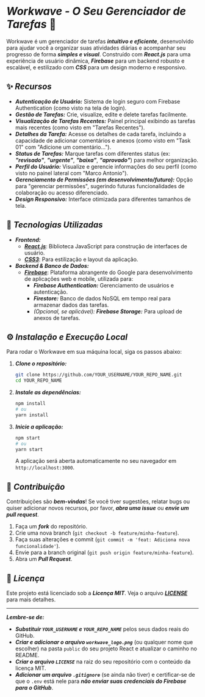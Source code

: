 # ***Workwave - O Seu Gerenciador de Tarefas*** 🚀

Workwave é um gerenciador de tarefas ***intuitivo e eficiente***, desenvolvido para ajudar você a organizar suas atividades diárias e acompanhar seu progresso de forma ***simples e visual***. Construído com ***React.js*** para uma experiência de usuário dinâmica, ***Firebase*** para um backend robusto e escalável, e estilizado com ***CSS*** para um design moderno e responsivo.

## ✨ ***Recursos***

* ***Autenticação de Usuário:*** Sistema de login seguro com Firebase Authentication (como visto na tela de login).
* ***Gestão de Tarefas:*** Crie, visualize, edite e delete tarefas facilmente.
* ***Visualização de Tarefas Recentes:*** Painel principal exibindo as tarefas mais recentes (como visto em "Tarefas Recentes").
* ***Detalhes da Tarefa:*** Acesse os detalhes de cada tarefa, incluindo a capacidade de adicionar comentários e anexos (como visto em "Task 01" com "Adicione um comentário...").
* ***Status de Tarefas:*** Marque tarefas com diferentes status (ex: ***"revisado"***, ***"urgente"***, ***"baixa"***, ***"aprovado"***) para melhor organização.
* ***Perfil do Usuário:*** Visualize e gerencie informações do seu perfil (como visto no painel lateral com "Marco Antonio").
* ***Gerenciamento de Permissões (em desenvolvimento/futuro):*** Opção para "gerenciar permissões", sugerindo futuras funcionalidades de colaboração ou acesso diferenciado.
* ***Design Responsivo:*** Interface otimizada para diferentes tamanhos de tela.

## 🚀 ***Tecnologias Utilizadas***

* ***Frontend:***
    * [***React.js***](https://react.dev/): Biblioteca JavaScript para construção de interfaces de usuário.
    * [***CSS3***](https://developer.mozilla.org/pt-BR/docs/Web/CSS): Para estilização e layout da aplicação.
* ***Backend & Banco de Dados:***
    * [***Firebase***](https://firebase.google.com/): Plataforma abrangente do Google para desenvolvimento de aplicações web e mobile, utilizada para:
        * ***Firebase Authentication:*** Gerenciamento de usuários e autenticação.
        * ***Firestore:*** Banco de dados NoSQL em tempo real para armazenar dados das tarefas.
        * *(Opcional, se aplicável):* ***Firebase Storage:*** Para upload de anexos de tarefas.

## ⚙️ ***Instalação e Execução Local***

Para rodar o Workwave em sua máquina local, siga os passos abaixo:

1.  ***Clone o repositório:***
    ```bash
    git clone https://github.com/YOUR_USERNAME/YOUR_REPO_NAME.git
    cd YOUR_REPO_NAME
    ```

2.  ***Instale as dependências:***
    ```bash
    npm install
    # ou
    yarn install
    ```

3.  ***Inicie a aplicação:***
    ```bash
    npm start
    # ou
    yarn start
    ```

    A aplicação será aberta automaticamente no seu navegador em `http://localhost:3000`.

## 🤝 ***Contribuição***

Contribuições são ***bem-vindas***! Se você tiver sugestões, relatar bugs ou quiser adicionar novos recursos, por favor, ***abra uma issue*** ou ***envie um pull request***.

1.  Faça um ***fork*** do repositório.
2.  Crie uma nova branch (`git checkout -b feature/minha-feature`).
3.  Faça suas alterações e commit (`git commit -m 'feat: Adiciona nova funcionalidade'`).
4.  Envie para a branch original (`git push origin feature/minha-feature`).
5.  Abra um ***Pull Request***.

## 📄 ***Licença***

Este projeto está licenciado sob a ***Licença MIT***. Veja o arquivo [***LICENSE***](LICENSE) para mais detalhes.

---

***Lembre-se de:***

* ***Substituir `YOUR_USERNAME` e `YOUR_REPO_NAME`*** pelos seus dados reais do GitHub.
* ***Criar e adicionar o arquivo `workwave_logo.png`*** (ou qualquer nome que escolher) na pasta `public` do seu projeto React e atualizar o caminho no README.
* ***Criar o arquivo `LICENSE`*** na raiz do seu repositório com o conteúdo da licença MIT.
* ***Adicionar um arquivo `.gitignore`*** (se ainda não tiver) e certificar-se de que o `.env` está nele para ***não enviar suas credenciais do Firebase para o GitHub***.
